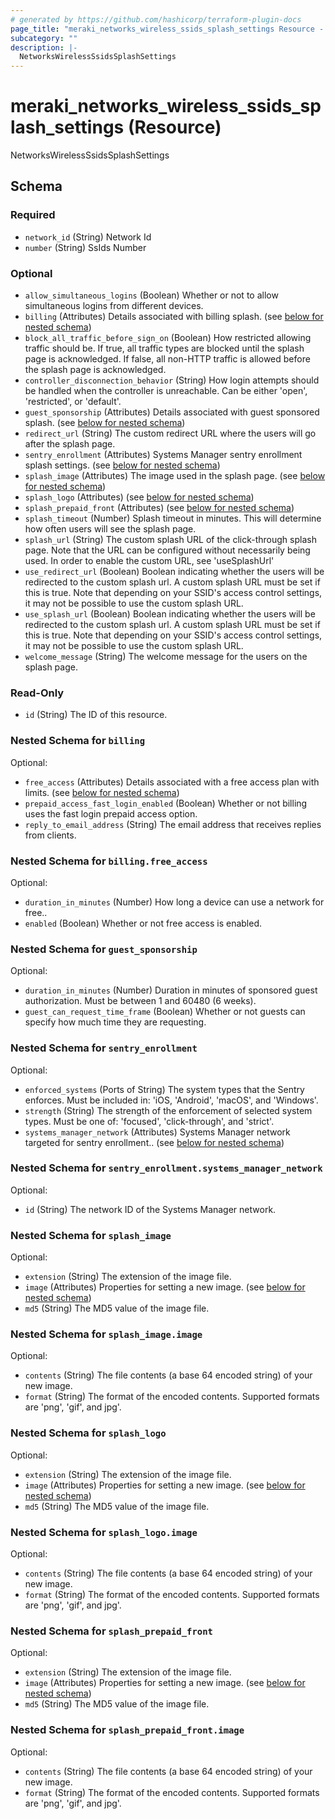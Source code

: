```yaml
---
# generated by https://github.com/hashicorp/terraform-plugin-docs
page_title: "meraki_networks_wireless_ssids_splash_settings Resource - terraform-provider-meraki"
subcategory: ""
description: |-
  NetworksWirelessSsidsSplashSettings
---
```


# meraki_networks_wireless_ssids_splash_settings (Resource)

NetworksWirelessSsidsSplashSettings



<!-- schema generated by tfplugindocs -->
## Schema

### Required

- `network_id` (String) Network Id
- `number` (String) SsIds Number

### Optional

- `allow_simultaneous_logins` (Boolean) Whether or not to allow simultaneous logins from different devices.
- `billing` (Attributes) Details associated with billing splash. (see [below for nested schema](#nestedatt--billing))
- `block_all_traffic_before_sign_on` (Boolean) How restricted allowing traffic should be. If true, all traffic types are blocked until the splash page is acknowledged. If false, all non-HTTP traffic is allowed before the splash page is acknowledged.
- `controller_disconnection_behavior` (String) How login attempts should be handled when the controller is unreachable. Can be either 'open', 'restricted', or 'default'.
- `guest_sponsorship` (Attributes) Details associated with guest sponsored splash. (see [below for nested schema](#nestedatt--guest_sponsorship))
- `redirect_url` (String) The custom redirect URL where the users will go after the splash page.
- `sentry_enrollment` (Attributes) Systems Manager sentry enrollment splash settings. (see [below for nested schema](#nestedatt--sentry_enrollment))
- `splash_image` (Attributes) The image used in the splash page. (see [below for nested schema](#nestedatt--splash_image))
- `splash_logo` (Attributes) (see [below for nested schema](#nestedatt--splash_logo))
- `splash_prepaid_front` (Attributes) (see [below for nested schema](#nestedatt--splash_prepaid_front))
- `splash_timeout` (Number) Splash timeout in minutes. This will determine how often users will see the splash page.
- `splash_url` (String) The custom splash URL of the click-through splash page. Note that the URL can be configured without necessarily being used. In order to enable the custom URL, see 'useSplashUrl'
- `use_redirect_url` (Boolean) Boolean indicating whether the users will be redirected to the custom splash url. A custom splash URL must be set if this is true. Note that depending on your SSID's access control settings, it may not be possible to use the custom splash URL.
- `use_splash_url` (Boolean) Boolean indicating whether the users will be redirected to the custom splash url. A custom splash URL must be set if this is true. Note that depending on your SSID's access control settings, it may not be possible to use the custom splash URL.
- `welcome_message` (String) The welcome message for the users on the splash page.

### Read-Only

- `id` (String) The ID of this resource.

<a id="nestedatt--billing"></a>
### Nested Schema for `billing`

Optional:

- `free_access` (Attributes) Details associated with a free access plan with limits. (see [below for nested schema](#nestedatt--billing--free_access))
- `prepaid_access_fast_login_enabled` (Boolean) Whether or not billing uses the fast login prepaid access option.
- `reply_to_email_address` (String) The email address that receives replies from clients.

<a id="nestedatt--billing--free_access"></a>
### Nested Schema for `billing.free_access`

Optional:

- `duration_in_minutes` (Number) How long a device can use a network for free..
- `enabled` (Boolean) Whether or not free access is enabled.



<a id="nestedatt--guest_sponsorship"></a>
### Nested Schema for `guest_sponsorship`

Optional:

- `duration_in_minutes` (Number) Duration in minutes of sponsored guest authorization. Must be between 1 and 60480 (6 weeks).
- `guest_can_request_time_frame` (Boolean) Whether or not guests can specify how much time they are requesting.


<a id="nestedatt--sentry_enrollment"></a>
### Nested Schema for `sentry_enrollment`

Optional:

- `enforced_systems` (Ports of String) The system types that the Sentry enforces. Must be included in: 'iOS, 'Android', 'macOS', and 'Windows'.
- `strength` (String) The strength of the enforcement of selected system types. Must be one of: 'focused', 'click-through', and 'strict'.
- `systems_manager_network` (Attributes) Systems Manager network targeted for sentry enrollment.. (see [below for nested schema](#nestedatt--sentry_enrollment--systems_manager_network))

<a id="nestedatt--sentry_enrollment--systems_manager_network"></a>
### Nested Schema for `sentry_enrollment.systems_manager_network`

Optional:

- `id` (String) The network ID of the Systems Manager network.



<a id="nestedatt--splash_image"></a>
### Nested Schema for `splash_image`

Optional:

- `extension` (String) The extension of the image file.
- `image` (Attributes) Properties for setting a new image. (see [below for nested schema](#nestedatt--splash_image--image))
- `md5` (String) The MD5 value of the image file.

<a id="nestedatt--splash_image--image"></a>
### Nested Schema for `splash_image.image`

Optional:

- `contents` (String) The file contents (a base 64 encoded string) of your new image.
- `format` (String) The format of the encoded contents. Supported formats are 'png', 'gif', and jpg'.



<a id="nestedatt--splash_logo"></a>
### Nested Schema for `splash_logo`

Optional:

- `extension` (String) The extension of the image file.
- `image` (Attributes) Properties for setting a new image. (see [below for nested schema](#nestedatt--splash_logo--image))
- `md5` (String) The MD5 value of the image file.

<a id="nestedatt--splash_logo--image"></a>
### Nested Schema for `splash_logo.image`

Optional:

- `contents` (String) The file contents (a base 64 encoded string) of your new image.
- `format` (String) The format of the encoded contents. Supported formats are 'png', 'gif', and jpg'.



<a id="nestedatt--splash_prepaid_front"></a>
### Nested Schema for `splash_prepaid_front`

Optional:

- `extension` (String) The extension of the image file.
- `image` (Attributes) Properties for setting a new image. (see [below for nested schema](#nestedatt--splash_prepaid_front--image))
- `md5` (String) The MD5 value of the image file.

<a id="nestedatt--splash_prepaid_front--image"></a>
### Nested Schema for `splash_prepaid_front.image`

Optional:

- `contents` (String) The file contents (a base 64 encoded string) of your new image.
- `format` (String) The format of the encoded contents. Supported formats are 'png', 'gif', and jpg'.
